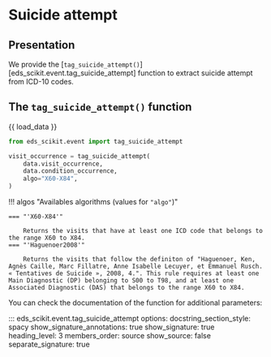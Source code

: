 # Suicide attempt

## Presentation

We provide the [`tag_suicide_attempt()`][eds_scikit.event.tag_suicide_attempt] function to extract suicide attempt from ICD-10 codes.

## The `tag_suicide_attempt()` function

{{ load_data }}

```python
from eds_scikit.event import tag_suicide_attempt

visit_occurrence = tag_suicide_attempt(
    data.visit_occurrence,
    data.condition_occurrence,
    algo="X60-X84",
)
```

!!! algos "Availables algorithms (values for `"algo"`)"

	=== "'X60-X84'"

        Returns the visits that have at least one ICD code that belongs to the range X60 to X84.
    === "'Haguenoer2008'"

        Returns the visits that follow the definiton of "Haguenoer, Ken, Agnès Caille, Marc Fillatre, Anne Isabelle Lecuyer, et Emmanuel Rusch. « Tentatives de Suicide », 2008, 4.". This rule requires at least one Main Diagnostic (DP) belonging to S00 to T98, and at least one Associated Diagnostic (DAS) that belongs to the range X60 to X84.

You can check the documentation of the function for additional parameters:

::: eds_scikit.event.tag_suicide_attempt
    options:
         docstring_section_style: spacy
         show_signature_annotations: true
         show_signature: true
         heading_level: 3
         members_order: source
         show_source: false
         separate_signature: true
